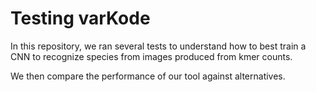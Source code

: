 # Testing varKode

In this repository, we ran several tests to understand how to best train a CNN to recognize species from images produced from kmer counts.

We then compare the performance of our tool against alternatives.
